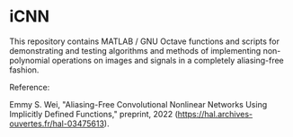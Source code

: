 # iCNN
This repository contains MATLAB / GNU Octave functions and scripts for demonstrating and testing algorithms and methods of implementing non-polynomial operations on images and signals in a completely aliasing-free fashion.

Reference:

Emmy S. Wei, "Aliasing-Free Convolutional Nonlinear Networks Using Implicitly Defined Functions," preprint, 2022 (https://hal.archives-ouvertes.fr/hal-03475613).
